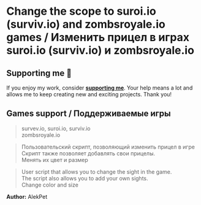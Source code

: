 # Change the scope to suroi.io (surviv.io) and zombsroyale.io games / Изменить прицел в играх suroi.io (surviv.io) и zombsroyale.io

## Supporting me 💖

If you enjoy my work, consider **[supporting me](https://alekpet.github.io/support)**. Your help means a lot and allows me to keep creating new and exciting projects. Thank you!


## Games support / Поддерживаемые игры
> survev.io, suroi.io, surviv.io<br>
> zombsroyale.io

>Пользовательский скрипт, позволяющий изменить прицел в игре<br>
>Скрипт также позволяет добавлять свои прицелы.<br>
>Менять их цвет и размер

>User script that allows you to change the sight in the game.<br>
>The script also allows you to add your own sights.<br>
>Change color and size

<b>Author:</b> AlekPet
